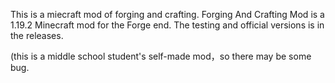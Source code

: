 This is a miecraft mod of forging and crafting.
Forging And Crafting Mod is a 1.19.2 Minecraft mod for the Forge end.
The testing and official versions is in the releases.

(this is a middle school student's self-made mod，so there may be some bug.
